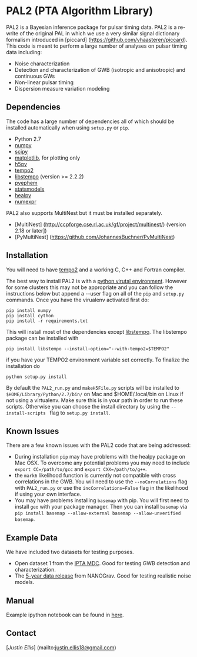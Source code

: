 # PAL2 (PTA Algorithm Library) #

PAL2 is a Bayesian inference package for pulsar timing data. PAL2 is a re-write of 
the original PAL in which we use a very similar signal dictionary
formalism introduced in [piccard] (https://github.com/vhaasteren/piccard). This code is 
meant to perform a large number of analyses on pulsar timing data including:

* Noise characterization 
* Detection and characterization of GWB (isotropic and anisotropic) and continuous GWs
* Non-linear pulsar timing
* Dispersion measure variation modeling

## Dependencies ##

The code has a large number of dependencies all of which should be installed
automatically when using ``setup.py`` or ``pip``.

* Python 2.7
* [numpy](http://numpy.scipy.org)
* [scipy](http://numpy.scipy.org)
* [matplotlib](http://matplotlib.org), for plotting only
* [h5py](http://www.h5py.org)
* [tempo2](http://www.atnf.csiro.au/research/pulsar/tempo2/index.php?n=Main.Download)
* [libstempo](https://github.com/vallis/libstempo) (version >= 2.2.2)
* [pyephem](http://rhodesmill.org/pyephem/)
* [statsmodels](http://statsmodels.sourceforge.net)
* [healpy](https://healpy.readthedocs.org)
* [numexpr](https://github.com/pydata/numexpr)

PAL2 also supports MultiNest but it must be installed separately.

* [MultiNest] (http://ccpforge.cse.rl.ac.uk/gf/project/multinest/) (version 2.18 or later])
* [PyMultiNest] (https://github.com/JohannesBuchner/PyMultiNest)

## Installation ##

You will need to have [tempo2](http://www.atnf.csiro.au/research/pulsar/tempo2/index.php?n=Main.Download) and a working C, C++ and Fortran compiler.

The best way to install PAL2 is with a [python virutal environment](https://virtualenvwrapper.readthedocs.org/en/latest/). However for some clusters this may not be appropriate and you can follow the instructions below but append a --user flag on all of the ``pip`` and ``setup.py`` commands. Once you have the virualenv activated first do:

```
pip install numpy
pip install cython
pip install -r requirements.txt
```

This will install most of the dependencies except [libstempo](https://github.com/vallis/libstempo). The libstempo package can be installed with

```pip install libstempo --install-option="--with-tempo2=$TEMPO2"```

if you have your TEMPO2 environment variable set correctly. To finalize the installation do

```python setup.py install```

By default the ``PAL2_run.py`` and ``makeH5File.py`` scripts will be installed to ``$HOME/Library/Python/2.7/bin/`` on Mac and $HOME/.local/bin on Linux if not using a virtualenv. Make sure this is in your path in order to run these scripts. Otherwise you can choose the install directory by using the ``--install-scripts `` flag to `setup.py install`.

## Known Issues ##

There are a few known issues with the PAL2 code that are being addressed:

* During installation ``pip`` may have problems with the healpy package on Mac OSX. To overcome any potential problems you may need to include ``export CC=/path/to/gcc`` and ``export CXX=/path/to/g++``.
* the ``mark6`` likelihood function is currently not compatible with cross correlations in the GWB. You will need to use the ``--noCorrelations`` flag with ``PAL2_run.py`` or use the ``incCorrelations=False`` flag in the likelihood if using your own interface.
* You may have problems installing ``basemap`` with pip. You will first need to install ``geo`` with your package manager. Then you can install ``basemap`` via ``pip install basemap --allow-external basemap --allow-unverified basemap``.

## Example Data ##

We have included two datasets for testing purposes. 

* Open dataset 1 from the [IPTA MDC](http://www.ipta4gw.org/?page_id=126). Good for testing GWB detection and characterization.
* The [5-year data release](http://data.nanograv.org) from NANOGrav. Good for testing realistic noise models.

## Manual ##

Example ipython notebook can be found in [here](https://github.com/jellis18/PAL2/blob/master/demo/PAL2_demo.ipynb).

## Contact ##
[_Justin Ellis_] (mailto:justin.ellis18@gmail.com)
